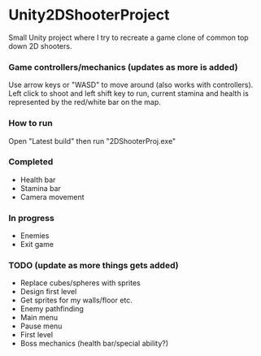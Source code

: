 # Unity2DShooterProject
Small Unity project where I try to recreate a game clone of common top down 2D shooters.

### Game controllers/mechanics (updates as more is added)
Use arrow keys or "WASD" to move around (also works with controllers). Left click to shoot and left shift key to run, current stamina and health is represented by the red/white bar on the map.

### How to run
Open "Latest build" then run "2DShooterProj.exe"

### Completed
- Health bar
- Stamina bar
- Camera movement

### In progress
- Enemies
- Exit game

### TODO (update as more things gets added)
- Replace cubes/spheres with sprites
- Design first level
- Get sprites for my walls/floor etc.
- Enemy pathfinding
- Main menu
- Pause menu
- First level
- Boss mechanics (health bar/special ability?)



